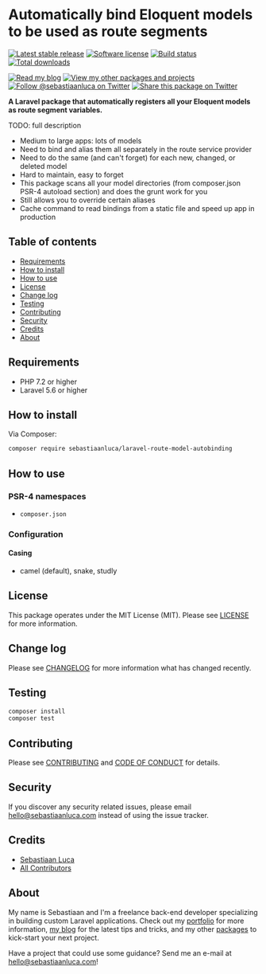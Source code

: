 # Automatically bind Eloquent models to be used as route segments

<a href="https://packagist.org/packages/sebastiaanluca/laravel-route-model-autobinding"><img src="https://poser.pugx.org/sebastiaanluca/laravel-route-model-autobinding/version" alt="Latest stable release"></img></a>
<a href="LICENSE.md"><img src="https://img.shields.io/badge/license-MIT-brightgreen.svg" alt="Software license"></img></a>
<a href="https://travis-ci.org/sebastiaanluca/laravel-route-model-autobinding"><img src="https://img.shields.io/travis/sebastiaanluca/laravel-route-model-autobinding/master.svg" alt="Build status"></img></a>
<a href="https://packagist.org/packages/sebastiaanluca/laravel-route-model-autobinding"><img src="https://img.shields.io/packagist/dt/sebastiaanluca/laravel-route-model-autobinding.svg" alt="Total downloads"></img></a>

<a href="https://blog.sebastiaanluca.com"><img src="https://img.shields.io/badge/link-blog-lightgrey.svg" alt="Read my blog"></img></a>
<a href="https://packagist.org/packages/sebastiaanluca"><img src="https://img.shields.io/badge/link-other_packages-lightgrey.svg" alt="View my other packages and projects"></img></a>
<a href="https://twitter.com/sebastiaanluca"><img src="https://img.shields.io/twitter/follow/sebastiaanluca.svg?style=social" alt="Follow @sebastiaanluca on Twitter"></img></a>
<a href="https://twitter.com/intent/tweet?text=Automatically%20bind%20Eloquent%20models%20to%20be%20used%20as%20route%20segments.%20Via%20@sebastiaanluca%20https://github.com/sebastiaanluca/laravel-route-model-autobinding"><img src="https://img.shields.io/twitter/url/http/shields.io.svg?style=social" alt="Share this package on Twitter"></img></a>

**A Laravel package that automatically registers all your Eloquent models as route segment variables.**

TODO: full description

- Medium to large apps: lots of models
- Need to bind and alias them all separately in the route service provider
- Need to do the same (and can't forget) for each new, changed, or deleted model
- Hard to maintain, easy to forget
- This package scans all your model directories (from composer.json PSR-4 autoload section) and does the grunt work for you
- Still allows you to override certain aliases
- Cache command to read bindings from a static file and speed up app in production

## Table of contents

- [Requirements](#requirements)
- [How to install](#how-to-install)
- [How to use](#how-to-use)
- [License](#license)
- [Change log](#change-log)
- [Testing](#testing)
- [Contributing](#contributing)
- [Security](#security)
- [Credits](#credits)
- [About](#about)

## Requirements

- PHP 7.2 or higher
- Laravel 5.6 or higher

## How to install

Via Composer:

```bash
composer require sebastiaanluca/laravel-route-model-autobinding
```

## How to use

### PSR-4 namespaces

- `composer.json`

### Configuration

#### Casing

- camel (default), snake, studly

## License

This package operates under the MIT License (MIT). Please see [LICENSE](LICENSE.md) for more information.

## Change log

Please see [CHANGELOG](CHANGELOG.md) for more information what has changed recently.

## Testing

```bash
composer install
composer test
```

## Contributing

Please see [CONTRIBUTING](CONTRIBUTING.md) and [CODE OF CONDUCT](CODE_OF_CONDUCT.md) for details.

## Security

If you discover any security related issues, please email [hello@sebastiaanluca.com][link-author-email] instead of using the issue tracker.

## Credits

- [Sebastiaan Luca][link-github-profile]
- [All Contributors][link-contributors]

## About

My name is Sebastiaan and I'm a freelance back-end developer specializing in building custom Laravel applications. Check out my [portfolio][link-portfolio] for more information, [my blog][link-blog] for the latest tips and tricks, and my other [packages][link-packages] to kick-start your next project.

Have a project that could use some guidance? Send me an e-mail at [hello@sebastiaanluca.com][link-author-email]!

[link-packagist]: https://packagist.org/packages/sebastiaanluca/laravel-route-model-autobinding
[link-travis]: https://travis-ci.org/sebastiaanluca/laravel-route-model-autobinding
[link-contributors]: ../../contributors

[link-portfolio]: https://www.sebastiaanluca.com
[link-blog]: https://blog.sebastiaanluca.com
[link-packages]: https://packagist.org/packages/sebastiaanluca
[link-github-profile]: https://github.com/sebastiaanluca
[link-author-email]: mailto:hello@sebastiaanluca.com
